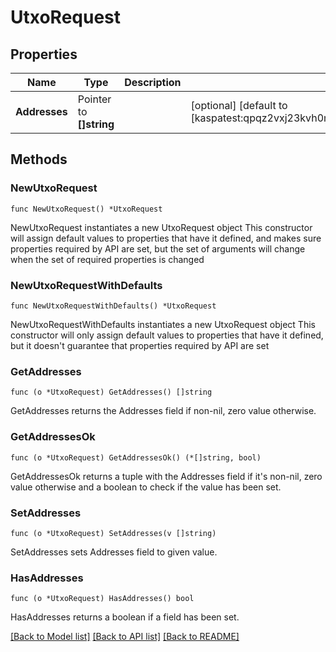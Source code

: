 # UtxoRequest

## Properties

Name | Type | Description | Notes
------------ | ------------- | ------------- | -------------
**Addresses** | Pointer to **[]string** |  | [optional] [default to [kaspatest:qpqz2vxj23kvh0m73ta2jjn2u4cv4tlufqns2eap8mxyyt0rvrxy6ejkful67]]

## Methods

### NewUtxoRequest

`func NewUtxoRequest() *UtxoRequest`

NewUtxoRequest instantiates a new UtxoRequest object
This constructor will assign default values to properties that have it defined,
and makes sure properties required by API are set, but the set of arguments
will change when the set of required properties is changed

### NewUtxoRequestWithDefaults

`func NewUtxoRequestWithDefaults() *UtxoRequest`

NewUtxoRequestWithDefaults instantiates a new UtxoRequest object
This constructor will only assign default values to properties that have it defined,
but it doesn't guarantee that properties required by API are set

### GetAddresses

`func (o *UtxoRequest) GetAddresses() []string`

GetAddresses returns the Addresses field if non-nil, zero value otherwise.

### GetAddressesOk

`func (o *UtxoRequest) GetAddressesOk() (*[]string, bool)`

GetAddressesOk returns a tuple with the Addresses field if it's non-nil, zero value otherwise
and a boolean to check if the value has been set.

### SetAddresses

`func (o *UtxoRequest) SetAddresses(v []string)`

SetAddresses sets Addresses field to given value.

### HasAddresses

`func (o *UtxoRequest) HasAddresses() bool`

HasAddresses returns a boolean if a field has been set.


[[Back to Model list]](../README.md#documentation-for-models) [[Back to API list]](../README.md#documentation-for-api-endpoints) [[Back to README]](../README.md)


